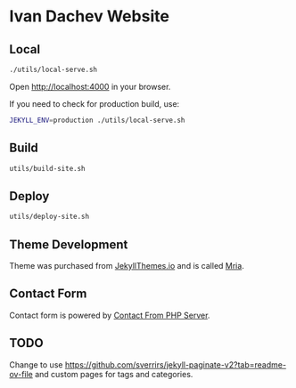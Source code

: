 # Ivan Dachev Website

## Local

```bash
./utils/local-serve.sh
```

Open [http://localhost:4000](http://localhost:4000) in your browser.

If you need to check for production build, use:

```bash
JEKYLL_ENV=production ./utils/local-serve.sh
```

## Build

```bash
utils/build-site.sh
```

## Deploy

```bash
utils/deploy-site.sh
```

## Theme Development

Theme was purchased from [JekyllThemes.io](https://jekyllthemes.io/developers/artem-sheludko) and is called [Mria](https://mria.netlify.app/).

## Contact Form

Contact form is powered by [Contact From PHP Server](https://github.com/idachev/contact-form-php-server).

## TODO

Change to use https://github.com/sverrirs/jekyll-paginate-v2?tab=readme-ov-file and custom pages for
tags and categories.
